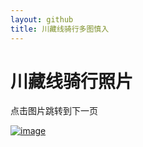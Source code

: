 ```yaml
---
layout: github
title: 川藏线骑行多图慎入
---
```


# 川藏线骑行照片

点击图片跳转到下一页

[![image](http://www.luolei.site/source/images/318-40.jpg)](http://www.luolei.site/318/318-41)